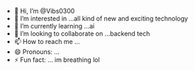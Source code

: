 - 👋 Hi, I’m @Vibs0300
- 👀 I’m interested in ...all kind of new and exciting technology 
- 🌱 I’m currently learning ...ai
- 💞️ I’m looking to collaborate on ...backend tech
- 📫 How to reach me ...
- 😄 Pronouns: ...
- ⚡ Fun fact: ... im breathing lol

<!---
Vibs0300/Vibs0300 is a ✨ special ✨ repository because its `README.md` (this file) appears on your GitHub profile.
You can click the Preview link to take a look at your changes.
--->
